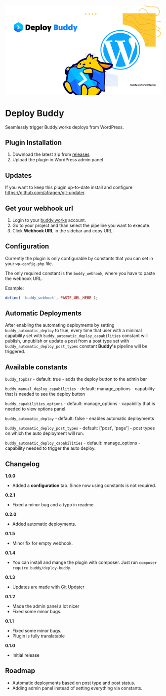 ![](assets/images/cover.png)

# Deploy Buddy
Seamlessly trigger Buddy.works deploys from WordPress.

## Plugin Installation
1. Download the latest zip from [releases](https://github.com/palmiak/buddy_deploy/releases/)
2. Upload the plugin in WordPress admin panel

## Updates
If you want to keep this plugin up-to-date install and configure https://github.com/afragen/git-updater. 

## Get your webhook url
1. Login to your [buddy.works](http://buddy.works) account.
2. Go to your project and than select the pipeline you want to execute.
3. Click **Webhook URL** in the sidebar and copy URL.

## Configuration
Currently the plugin is only configurable by constants that you can set in your `wp-config.php` file.

The only required constant is the `buddy_webhook`, where you have to paste the webhook URL.

Example:
```php
define( 'buddy_webhook', PASTE_URL_HERE );
```

## Automatic Deployments
After enabling the automating deployments by setting `buddy_automatic_deploy` to true, every time that user with a minimal capability set with `buddy_automatic_deploy_capabilities` constant will publish, unpublish or update a post from a post type set with `buddy_automatic_deploy_post_types` constant **Buddy's** pipeline will be triggered.

## Available constants
`buddy_topbar` - default: true - adds the deploy button to the admin bar

`buddy_manual_deploy_capabilities` - default: manage_options - capability that is needed to see the deploy button

`buddy_capabilities_options` - default: manage_options - capability that is needed to view options panel.

`buddy_automatic_deploy` - default: false - enables automatic deployments

`buddy_automatic_deploy_post_types` - default: ['post', 'page'] - post types on which the auto deployment will run.

`buddy_automatic_deploy_capabilities` - default: manage_options - capability needed to trigger the auto deploy.

## Changelog
**1.0.0**
- Added a **configuration** tab. Since now using constants is not required.

**0.2.1**
- Fixed a minor bug and a typo in readme.

**0.2.0**
- Added automatic deployments.

**0.1.5**
- Minor fix for empty webhook.

**0.1.4**
- You can install and mange the plugin with composer. Just run `composer require buddy/deploy-buddy`.

**0.1.3**
- Updates are made with [Git Updater](https://github.com/afragen/git-updater)

**0.1.2**
- Made the admin panel a lot nicer
- Fixed some minor bugs.
 
**0.1.1**
- Fixed some minor bugs.
- Plugin is fully translatable

**0.1.0**
- Initial release

## Roadmap
- Automatic deployments based on post type and post status.
- Adding admin panel instead of setting everything via constants.
